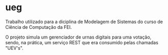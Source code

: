 # ueg

Trabalho utilizado para a diciplina de Modelagem de Sistemas do curso de Ciência de Computação da FEI.

O projeto simula um gerenciador de urnas digitais para uma votação, sendo, na prática, um serviço REST que era consumido pelas chamadas "UEV's".
